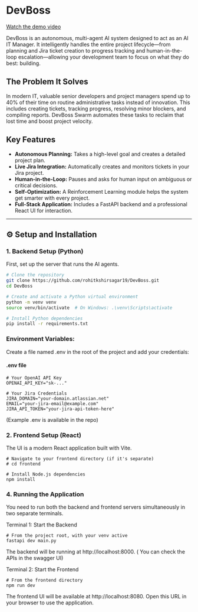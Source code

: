 # DevBoss 

[Watch the demo video](video/demo.mp4)


DevBoss is an autonomous, multi-agent AI system designed to act as an AI IT Manager. It intelligently handles the entire project lifecycle—from planning and Jira ticket creation to progress tracking and human-in-the-loop escalation—allowing your development team to focus on what they do best: building.

## The Problem It Solves

In modern IT, valuable senior developers and project managers spend up to 40% of their time on routine administrative tasks instead of innovation. This includes creating tickets, tracking progress, resolving minor blockers, and compiling reports. DevBoss Swarm automates these tasks to reclaim that lost time and boost project velocity.

## Key Features

- **Autonomous Planning:** Takes a high-level goal and creates a detailed project plan.  
- **Live Jira Integration:** Automatically creates and monitors tickets in your Jira project.  
- **Human-in-the-Loop:** Pauses and asks for human input on ambiguous or critical decisions.  
- **Self-Optimization:** A Reinforcement Learning module helps the system get smarter with every project.  
- **Full-Stack Application:** Includes a FastAPI backend and a professional React UI for interaction.  

---

## ⚙️ Setup and Installation

### 1. Backend Setup (Python)

First, set up the server that runs the AI agents.

```bash
# Clone the repository
git clone https://github.com/rohitkshirsagar19/DevBoss.git
cd DevBoss

# Create and activate a Python virtual environment
python -m venv venv
source venv/bin/activate  # On Windows: .\venv\Scripts\activate

# Install Python dependencies
pip install -r requirements.txt
```
### Environment Variables:

Create a file named .env in the root of the project and add your credentials:
#### .env file
```
# Your OpenAI API Key
OPENAI_API_KEY="sk-..."

# Your Jira Credentials
JIRA_DOMAIN="your-domain.atlassian.net"
EMAIL="your-jira-email@example.com"
JIRA_API_TOKEN="your-jira-api-token-here"
```
(Example .env is available in the repo)

### 2. Frontend Setup (React)

The UI is a modern React application built with Vite.

```
# Navigate to your frontend directory (if it's separate)
# cd frontend

# Install Node.js dependencies
npm install
```

### 4. Running the Application

You need to run both the backend and frontend servers simultaneously in two separate terminals.

Terminal 1: Start the Backend
```
# From the project root, with your venv active
fastapi dev main.py
```
The backend will be running at http://localhost:8000.
( You can check the APIs in the swagger UI)

Terminal 2: Start the Frontend
```
# From the frontend directory
npm run dev
```
The frontend UI will be available at http://localhost:8080. Open this URL in your browser to use the application.
